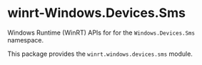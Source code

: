<!-- warning: Please don't edit this file. It was automatically generated. -->

# winrt-Windows.Devices.Sms

Windows Runtime (WinRT) APIs for for the `Windows.Devices.Sms` namespace.

This package provides the `winrt.windows.devices.sms` module.
